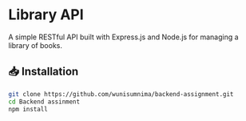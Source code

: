 # Library API

A simple RESTful API built with Express.js and Node.js for managing a library of books.

## 📥 Installation

```bash
git clone https://github.com/wunisumnima/backend-assignment.git
cd Backend assinment
npm install
